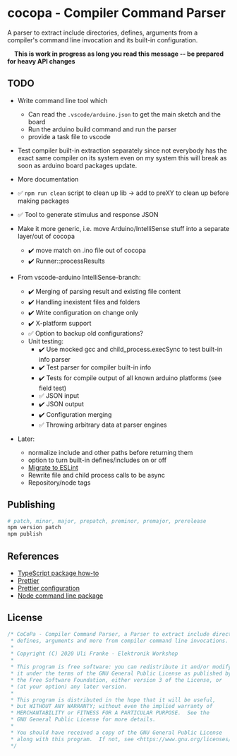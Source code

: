 # cocopa - Compiler Command Parser
A parser to extract include directories, defines, arguments from a compiler's command line invocation and its built-in configuration.

&nbsp;&nbsp;&nbsp;&nbsp;**This is work in progress as long you read this message -- be prepared for heavy API changes**

## TODO
* Write command line tool which
  * Can read the `.vscode/arduino.json` to get the main sketch and the board
  * Run the arduino build command and run the parser
  * provide a task file to vscode
* Test compiler built-in extraction separately since not everybody has the exact same compiler on its system even on my system this will break as soon as arduino board packages update.  
  
* More documentation
* :white_check_mark: `npm run clean` script to clean up lib -> add to preXY to clean up before making packages
* :white_check_mark: Tool to generate stimulus and response JSON
* Make it more generic, i.e. move Arduino/IntelliSense stuff into a separate layer/out of cocopa
  * :heavy_check_mark: move match on .ino file out of cocopa
  * :heavy_check_mark: Runner::processResults
* From vscode-arduino IntelliSense-branch:
  * :heavy_check_mark: Merging of parsing result and existing file content
  * :heavy_check_mark: Handling inexistent files and folders
  * :heavy_check_mark: Write configuration on change only
  * :heavy_check_mark: X-platform support
  * :white_check_mark: Option to backup old configurations?
  * Unit testing:
    * :heavy_check_mark: Use mocked gcc and child_process.execSync to test built-in info parser
    * :heavy_check_mark: Test parser for compiler built-in info 
    * :heavy_check_mark: Tests for compile output of all known arduino platforms (see field test)
    * :white_check_mark: JSON input
    * :heavy_check_mark: JSON output
    * :heavy_check_mark: Configuration merging
    * :white_check_mark: Throwing arbitrary data at parser engines
* Later:
  * normalize include and other paths before returning them
  * option to turn built-in defines/includes on or off
  * [Migrate to ESLint](https://code.visualstudio.com/api/advanced-topics/tslint-eslint-migration)
  * Rewrite file and child process calls to be async
  * Repository/node tags

## Publishing
```bash
# patch, minor, major, prepatch, preminor, premajor, prerelease
npm version patch 
npm publish
```

## References
* [TypeScript package how-to](https://itnext.io/step-by-step-building-and-publishing-an-npm-typescript-package-44fe7164964c)
* [Prettier](https://prettier.io/)
* [Prettier configuration](https://prettier.io/docs/en/configuration.html)
* [Node command line package](https://medium.com/netscape/a-guide-to-create-a-nodejs-command-line-package-c2166ad0452e)

## License
```ts
/* CoCoPa - Compiler Command Parser, a Parser to extract include directories,
 * defines, arguments and more from compiler command line invocations.
 *
 * Copyright (C) 2020 Uli Franke - Elektronik Workshop
 *
 * This program is free software: you can redistribute it and/or modify
 * it under the terms of the GNU General Public License as published by
 * the Free Software Foundation, either version 3 of the License, or
 * (at your option) any later version.
 *
 * This program is distributed in the hope that it will be useful,
 * but WITHOUT ANY WARRANTY; without even the implied warranty of
 * MERCHANTABILITY or FITNESS FOR A PARTICULAR PURPOSE.  See the
 * GNU General Public License for more details.
 *
 * You should have received a copy of the GNU General Public License
 * along with this program.  If not, see <https://www.gnu.org/licenses/>.
 */
```
